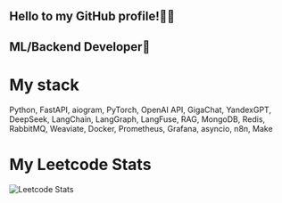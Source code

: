 ## Hello to my GitHub profile!🫶🏻

## ML/Backend Developer🤖

# My stack
Python, FastAPI, aiogram, PyTorch, OpenAI API, GigaChat, YandexGPT, DeepSeek, LangChain, LangGraph, LangFuse, RAG, MongoDB, Redis, RabbitMQ, Weaviate, Docker, Prometheus, Grafana, asyncio, n8n, Make

# My Leetcode Stats
 
![Leetcode Stats](https://leetcard.jacoblin.cool/DomestosUltra)

